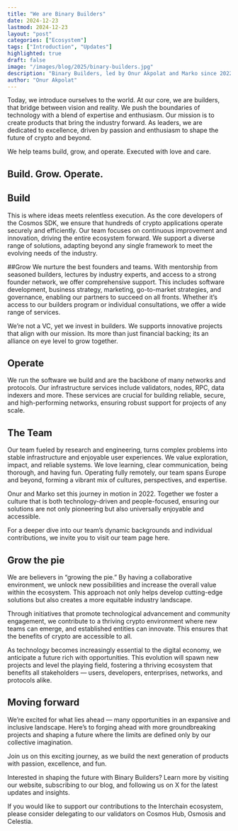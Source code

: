```yaml
---
title: "We are Binary Builders"
date: 2024-12-23
lastmod: 2024-12-23
layout: "post"
categories: ["Ecosystem"]
tags: ["Introduction", "Updates"]
highlighted: true
draft: false
image: "/images/blog/2025/binary-builders.jpg"
description: "Binary Builders, led by Onur Akpolat and Marko since 2022, is a technology company that focuses on building, growing, and operating blockchains."
author: "Onur Akpolat"
---
```


Today, we introduce ourselves to the world. At our core, we are builders, that bridge between vision and reality. We push the boundaries of technology with a blend of expertise and enthusiasm. Our mission is to create products that bring the industry forward. As leaders, we are dedicated to excellence, driven by passion and enthusiasm to shape the future of crypto and beyond.

We help teams build, grow, and operate. Executed with love and care.

## Build. Grow. Operate.

## Build
This is where ideas meets relentless execution. As the core developers of the Cosmos SDK, we ensure that hundreds of crypto applications operate securely and efficiently. Our team focuses on continuous improvement and innovation, driving the entire ecosystem forward. We support a diverse range of solutions, adapting beyond any single framework to meet the evolving needs of the industry.

##Grow
We nurture the best founders and teams. With mentorship from seasoned builders, lectures by industry experts, and access to a strong founder network, we offer comprehensive support. This includes software development, business strategy, marketing, go-to-market strategies, and governance, enabling our partners to succeed on all fronts. Whether it’s access to our builders program or individual consultations, we offer a wide range of services.

We’re not a VC, yet we invest in builders. We supports innovative projects that align with our mission. Its more than just financial backing; its an alliance on eye level to grow together.

## Operate
We run the software we build and are the backbone of many networks and protocols. Our infrastructure services include validators, nodes, RPC, data indexers and more. These services are crucial for building reliable, secure, and high-performing networks, ensuring robust support for projects of any scale.

## The Team
Our team fueled by research and engineering, turns complex problems into stable infrastructure and enjoyable user experiences. We value exploration, impact, and reliable systems. We love learning, clear communication, being thorough, and having fun. Operating fully remotely, our team spans Europe and beyond, forming a vibrant mix of cultures, perspectives, and expertise.

Onur and Marko set this journey in motion in 2022. Together we foster a culture that is both technology-driven and people-focused, ensuring our solutions are not only pioneering but also universally enjoyable and accessible.

For a deeper dive into our team’s dynamic backgrounds and individual contributions, we invite you to visit our team page here.

## Grow the pie
We are believers in “growing the pie.” By having a collaborative environment, we unlock new possibilities and increase the overall value within the ecosystem. This approach not only helps develop cutting-edge solutions but also creates a more equitable industry landscape.

Through initiatives that promote technological advancement and community engagement, we contribute to a thriving crypto environment where new teams can emerge, and established entities can innovate. This ensures that the benefits of crypto are accessible to all.

As technology becomes increasingly essential to the digital economy, we anticipate a future rich with opportunities. This evolution will spawn new projects and level the playing field, fostering a thriving ecosystem that benefits all stakeholders — users, developers, enterprises, networks, and protocols alike.

## Moving forward
We’re excited for what lies ahead — many opportunities in an expansive and inclusive landscape. Here’s to forging ahead with more groundbreaking projects and shaping a future where the limits are defined only by our collective imagination.

Join us on this exciting journey, as we build the next generation of products with passion, excellence, and fun.

Interested in shaping the future with Binary Builders? Learn more by visiting our website, subscribing to our blog, and following us on X for the latest updates and insights.

If you would like to support our contributions to the Interchain ecosystem, please consider delegating to our validators on Cosmos Hub, Osmosis and Celestia.